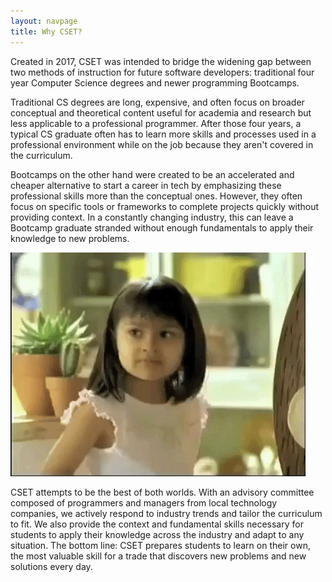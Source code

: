 ```yaml
---
layout: navpage
title: Why CSET?
---
```


Created in 2017, CSET was intended to bridge the widening gap between two methods of instruction for future software developers: traditional four year Computer Science degrees and newer programming Bootcamps.

Traditional CS degrees are long, expensive, and often focus on broader conceptual and theoretical content useful for academia and research but less applicable to a professional programmer. After those four years, a typical CS graduate often has to learn more skills and processes used in a professional environment while on the job because they aren't covered in the curriculum.

Bootcamps on the other hand were created to be an accelerated and cheaper alternative to start a career in tech by emphasizing these professional skills more than the conceptual ones. However, they often focus on specific tools or frameworks to complete projects quickly without providing context. In a constantly changing industry, this can leave a Bootcamp graduate stranded without enough fundamentals to apply their knowledge to new problems. 

![Why Not Both?](/public/images/both.gif)

CSET attempts to be the best of both worlds. With an advisory committee composed of programmers and managers from local technology companies, we actively respond to industry trends and tailor the curriculum to fit. We also provide the context and fundamental skills necessary for students to apply their knowledge across the industry and adapt to any situation. The bottom line: CSET prepares students to learn on their own, the most valuable skill for a trade that discovers new problems and new solutions every day.
